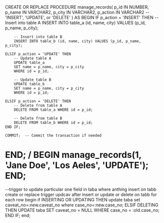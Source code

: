 CREATE OR REPLACE PROCEDURE manage_records(
    p_id IN NUMBER,
    p_name IN VARCHAR2,
    p_city IN VARCHAR2,
    p_action IN VARCHAR2  -- 'INSERT', 'UPDATE', or 'DELETE'
) AS
BEGIN
    IF p_action = 'INSERT' THEN
        -- Insert into table A
        INSERT INTO table_a (id, name, city) VALUES (p_id, p_name, p_city);
        
        -- Insert into table B
        INSERT INTO table_b (id, name, city) VALUES (p_id, p_name, p_city);

    ELSIF p_action = 'UPDATE' THEN
        -- Update table A
        UPDATE table_a 
        SET name = p_name, city = p_city 
        WHERE id = p_id;
        
        -- Update table B
        UPDATE table_b 
        SET name = p_name, city = p_city 
        WHERE id = p_id;

    ELSIF p_action = 'DELETE' THEN
        -- Delete from table A
        DELETE FROM table_a WHERE id = p_id;
        
        -- Delete from table B
        DELETE FROM table_b WHERE id = p_id;
    END IF;

    COMMIT;  -- Commit the transaction if needed
END;
/
BEGIN
    manage_records(1, 'Jane Doe', 'Los Aeles', 'UPDATE');
END;
====================
--trigger to update particular one field in taba where anthing insert on tabb
create or replace trigger updcav
after insert or update or delete on tabb
for each row
begin
if INSERTING OR UPDATING THEN
 update taba set caveat_no=:new.caveat_no where case_no=:new.case_no;
 ELSIF DELETING THEN
        UPDATE taba
        SET caveat_no = NULL
        WHERE case_no = :old.case_no;
    END IF;
end;

